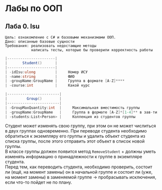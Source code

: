 # Лабы по ООП


## Лаба 0. Isu
```
Цель: ознакомление с C# и базовыми механизмами ООП.
Дано: описанные базовые сущности
Требования: реализовать недостающие методы
            написать тесты, которые бы проверили корректность работы 
```
```cs
|----------------------|
|       Student()      |   
|----------------------|
| -idIsu:ulong         |     Номер ИСУ
| -name:string         |     ФИО
| -groupName:GroupName |     Группа в формате [A-Z]****
| -course:int          |     Какой курс
```
```cs
|------------------------|
|         Group()        |   
|------------------------|
| -GroupMaxQuantity:int  |     Максимальная вместимость группы
| -groupName:GroupName   |     Группа в формате [A-Z]*[1-4]** в зав-ти от курса
| -students:List<Person> |     Коллекция из студентов группы
```

Студент может изменять свою группу, при этом он не может числиться в двух группах одновременно. При переводе студента необходимо обратиться к экземпляру его группы и удалить объект студента из списка группы, после этого отправить этот объект в список новой группы. \
В классе группы должен появится метод <code>RemoveStudent</code> + должны уметь изменять информацию о принадлежности к группе в экземпляре студента. \
Перед тем, как переводить студента, необходимо проверить, состоит ли (ещё, на момент замены) он в начальной группе и состоит ли (уже, на момент замены) в заменяемой группе -> пробрасывать исключения, если что-то пойдет не по плану.